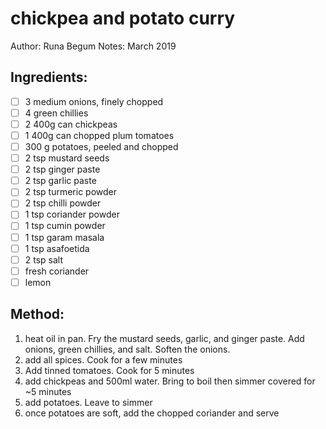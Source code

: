 # chickpea and potato curry
Author: Runa Begum
Notes: March 2019
## Ingredients:
- [ ] 3 medium onions, finely chopped
- [ ] 4 green chillies
- [ ] 2 400g can chickpeas
- [ ] 1 400g can chopped plum tomatoes
- [ ] 300 g potatoes, peeled and chopped
- [ ] 2 tsp mustard seeds
- [ ] 2 tsp ginger paste
- [ ] 2 tsp garlic paste
- [ ] 2 tsp turmeric powder
- [ ] 2 tsp chilli powder
- [ ] 1 tsp coriander powder
- [ ] 1 tsp cumin powder
- [ ] 1 tsp garam masala
- [ ] 1 tsp asafoetida
- [ ] 2 tsp salt
- [ ] fresh coriander
- [ ] lemon
## Method:
1. heat oil in pan. Fry the mustard seeds, garlic, and ginger paste. Add onions, green chillies, and salt. Soften the onions.
2. add all spices. Cook for a few minutes
3. Add tinned tomatoes. Cook for 5 minutes
4. add chickpeas and 500ml water. Bring to boil then simmer covered for ~5 minutes
5. add potatoes. Leave to simmer
6. once potatoes are soft, add the chopped coriander and serve
